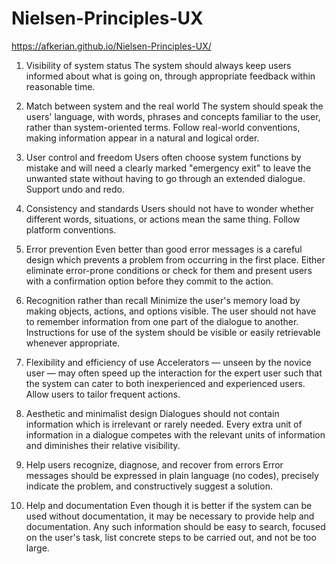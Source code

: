 # Nielsen-Principles-UX

https://afkerian.github.io/Nielsen-Principles-UX/

1. Visibility of system status
The system should always keep users informed about what is going on, through appropriate feedback within reasonable time.

2. Match between system and the real world
The system should speak the users' language, with words, phrases and concepts familiar to the user, rather than system-oriented terms. Follow real-world conventions, making information appear in a natural and logical order.

3. User control and freedom
Users often choose system functions by mistake and will need a clearly marked "emergency exit" to leave the unwanted state without having to go through an extended dialogue. Support undo and redo.

4. Consistency and standards
Users should not have to wonder whether different words, situations, or actions mean the same thing. Follow platform conventions.

5. Error prevention
Even better than good error messages is a careful design which prevents a problem from occurring in the first place. Either eliminate error-prone conditions or check for them and present users with a confirmation option before they commit to the action.

6. Recognition rather than recall
Minimize the user's memory load by making objects, actions, and options visible. The user should not have to remember information from one part of the dialogue to another. Instructions for use of the system should be visible or easily retrievable whenever appropriate.

7. Flexibility and efficiency of use
Accelerators — unseen by the novice user — may often speed up the interaction for the expert user such that the system can cater to both inexperienced and experienced users. Allow users to tailor frequent actions.

8. Aesthetic and minimalist design
Dialogues should not contain information which is irrelevant or rarely needed. Every extra unit of information in a dialogue competes with the relevant units of information and diminishes their relative visibility.

9. Help users recognize, diagnose, and recover from errors
Error messages should be expressed in plain language (no codes), precisely indicate the problem, and constructively suggest a solution.

10. Help and documentation
Even though it is better if the system can be used without documentation, it may be necessary to provide help and documentation. Any such information should be easy to search, focused on the user's task, list concrete steps to be carried out, and not be too large.

